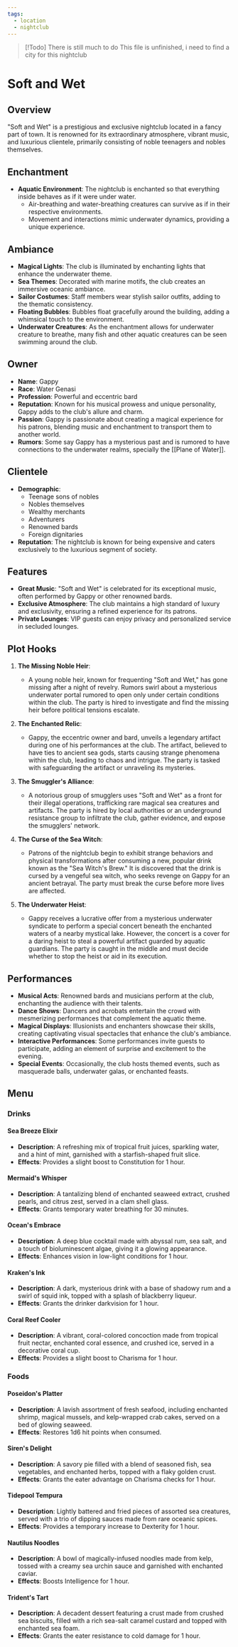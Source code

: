 ```yaml
---
tags:
  - location
  - nightclub
---
```

> [!Todo] There is still much to do
> This file is unfinished, i need to find a city for this nightclub

# Soft and Wet

## Overview
"Soft and Wet" is a prestigious and exclusive nightclub located in a fancy part of town. It is renowned for its extraordinary atmosphere, vibrant music, and luxurious clientele, primarily consisting of noble teenagers and nobles themselves.

## Enchantment
- **Aquatic Environment**: The nightclub is enchanted so that everything inside behaves as if it were under water.
  - Air-breathing and water-breathing creatures can survive as if in their respective environments.
  - Movement and interactions mimic underwater dynamics, providing a unique experience.

## Ambiance
- **Magical Lights**: The club is illuminated by enchanting lights that enhance the underwater theme.
- **Sea Themes**: Decorated with marine motifs, the club creates an immersive oceanic ambiance.
- **Sailor Costumes**: Staff members wear stylish sailor outfits, adding to the thematic consistency.
- **Floating Bubbles**: Bubbles float gracefully around the building, adding a whimsical touch to the environment.
- **Underwater Creatures**: As the enchantment allows for underwater creature to breathe, many fish and other aquatic creatures can be seen swimming around the club.

## Owner
- **Name**: Gappy
- **Race**: Water Genasi
- **Profession**: Powerful and eccentric bard
- **Reputation**: Known for his musical prowess and unique personality, Gappy adds to the club's allure and charm.
- **Passion**: Gappy is passionate about creating a magical experience for his patrons, blending music and enchantment to transport them to another world.
- **Rumors**: Some say Gappy has a mysterious past and is rumored to have connections to the underwater realms, specially the [[Plane of Water]].

## Clientele
- **Demographic**: 
  - Teenage sons of nobles
  - Nobles themselves
  - Wealthy merchants
  - Adventurers
  - Renowned bards
  - Foreign dignitaries
- **Reputation**: The nightclub is known for being expensive and caters exclusively to the luxurious segment of society.

## Features
- **Great Music**: "Soft and Wet" is celebrated for its exceptional music, often performed by Gappy or other renowned bards.
- **Exclusive Atmosphere**: The club maintains a high standard of luxury and exclusivity, ensuring a refined experience for its patrons.
- **Private Lounges**: VIP guests can enjoy privacy and personalized service in secluded lounges.

## Plot Hooks
1. **The Missing Noble Heir**:
   - A young noble heir, known for frequenting "Soft and Wet," has gone missing after a night of revelry. Rumors swirl about a mysterious underwater portal rumored to open only under certain conditions within the club. The party is hired to investigate and find the missing heir before political tensions escalate.

2. **The Enchanted Relic**:
   - Gappy, the eccentric owner and bard, unveils a legendary artifact during one of his performances at the club. The artifact, believed to have ties to ancient sea gods, starts causing strange phenomena within the club, leading to chaos and intrigue. The party is tasked with safeguarding the artifact or unraveling its mysteries.

3. **The Smuggler's Alliance**:
   - A notorious group of smugglers uses "Soft and Wet" as a front for their illegal operations, trafficking rare magical sea creatures and artifacts. The party is hired by local authorities or an underground resistance group to infiltrate the club, gather evidence, and expose the smugglers' network.

4. **The Curse of the Sea Witch**:
   - Patrons of the nightclub begin to exhibit strange behaviors and physical transformations after consuming a new, popular drink known as the "Sea Witch's Brew." It is discovered that the drink is cursed by a vengeful sea witch, who seeks revenge on Gappy for an ancient betrayal. The party must break the curse before more lives are affected.

5. **The Underwater Heist**:
   - Gappy receives a lucrative offer from a mysterious underwater syndicate to perform a special concert beneath the enchanted waters of a nearby mystical lake. However, the concert is a cover for a daring heist to steal a powerful artifact guarded by aquatic guardians. The party is caught in the middle and must decide whether to stop the heist or aid in its execution.

## Performances
- **Musical Acts**: Renowned bards and musicians perform at the club, enchanting the audience with their talents.
- **Dance Shows**: Dancers and acrobats entertain the crowd with mesmerizing performances that complement the aquatic theme.
- **Magical Displays**: Illusionists and enchanters showcase their skills, creating captivating visual spectacles that enhance the club's ambiance.
- **Interactive Performances**: Some performances invite guests to participate, adding an element of surprise and excitement to the evening.
- **Special Events**: Occasionally, the club hosts themed events, such as masquerade balls, underwater galas, or enchanted feasts.

## Menu
### Drinks

#### Sea Breeze Elixir
- **Description**: A refreshing mix of tropical fruit juices, sparkling water, and a hint of mint, garnished with a starfish-shaped fruit slice.
- **Effects**: Provides a slight boost to Constitution for 1 hour.

#### Mermaid's Whisper
- **Description**: A tantalizing blend of enchanted seaweed extract, crushed pearls, and citrus zest, served in a clam shell glass.
- **Effects**: Grants temporary water breathing for 30 minutes.

#### Ocean's Embrace
- **Description**: A deep blue cocktail made with abyssal rum, sea salt, and a touch of bioluminescent algae, giving it a glowing appearance.
- **Effects**: Enhances vision in low-light conditions for 1 hour.

#### Kraken's Ink
- **Description**: A dark, mysterious drink with a base of shadowy rum and a swirl of squid ink, topped with a splash of blackberry liqueur.
- **Effects**: Grants the drinker darkvision for 1 hour.

#### Coral Reef Cooler
- **Description**: A vibrant, coral-colored concoction made from tropical fruit nectar, enchanted coral essence, and crushed ice, served in a decorative coral cup.
- **Effects**: Provides a slight boost to Charisma for 1 hour.

### Foods

#### Poseidon's Platter
- **Description**: A lavish assortment of fresh seafood, including enchanted shrimp, magical mussels, and kelp-wrapped crab cakes, served on a bed of glowing seaweed.
- **Effects**: Restores 1d6 hit points when consumed.

#### Siren's Delight
- **Description**: A savory pie filled with a blend of seasoned fish, sea vegetables, and enchanted herbs, topped with a flaky golden crust.
- **Effects**: Grants the eater advantage on Charisma checks for 1 hour.

#### Tidepool Tempura
- **Description**: Lightly battered and fried pieces of assorted sea creatures, served with a trio of dipping sauces made from rare oceanic spices.
- **Effects**: Provides a temporary increase to Dexterity for 1 hour.

#### Nautilus Noodles
- **Description**: A bowl of magically-infused noodles made from kelp, tossed with a creamy sea urchin sauce and garnished with enchanted caviar.
- **Effects**: Boosts Intelligence for 1 hour.

#### Trident's Tart
- **Description**: A decadent dessert featuring a crust made from crushed sea biscuits, filled with a rich sea-salt caramel custard and topped with enchanted sea foam.
- **Effects**: Grants the eater resistance to cold damage for 1 hour.